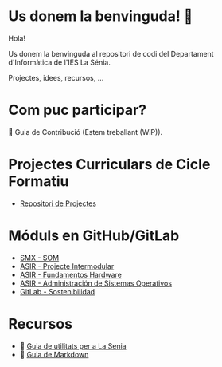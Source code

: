 # Us donem la benvinguda! 👋

Hola!

Us donem la benvinguda al repositori de codi del Departament d'Informàtica de l'IES La Sénia.

Projectes, idees, recursos, ...

# Com puc participar?

🌈 Guia de Contribució (Estem treballant (WiP)).

# Projectes Curriculars de Cicle Formatiu 

- [Repositori de Projectes](https://github.com/inforsenia/PCCF)

# Móduls en GitHub/GitLab

- [SMX - SOM](https://gitlab.com/aberlanas/SMX-SOM)
- [ASIR - Projecte Intermodular](https://github.com/inforsenia/ASIR-Intermodular)
- [ASIR - Fundamentos Hardware](https://gitlab.com/aberlanas/ASIR-FHW)
- [ASIR - Administración de Sistemas Operativos](https://gitlab.com/aberlanas/ASIR-ASO)
- [GitLab - Sostenibilidad](https://gitlab.com/aberlanas/sostenibilidad)

# Recursos

- 🧙 [Guia de utilitats per a La Senia](https://github.com/inforsenia/utils)
- 🧙 [Guia de Markdown](https://docs.github.com/github/writing-on-github/getting-started-with-writing-and-formatting-on-github/basic-writing-and-formatting-syntax)



